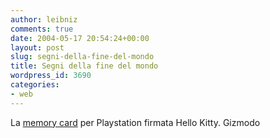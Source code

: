 ```yaml
---
author: leibniz
comments: true
date: 2004-05-17 20:54:24+00:00
layout: post
slug: segni-della-fine-del-mondo
title: Segni della fine del mondo
wordpress_id: 3690
categories:
- web
---
```


La [memory card](http://www.gizmodo.com/archives/hello-kitty-again-016211.php) per Playstation firmata Hello Kitty.
Gizmodo

